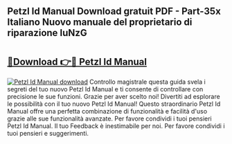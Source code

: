 ## Petzl Id Manual Download gratuit PDF - Part-35x Italiano Nuovo manuale del proprietario di riparazione IuNzG

# <h2><a href="http://dfdklyh.blite.top/?on=Petzl+Id+Manual">🔗Download 👉🔴 Petzl Id Manual</a></h2>

[![Petzl Id Manual download](https://i.imgur.com/lujVjoI.png)](http://dfdklyh.blite.top/?on=Petzl+Id+Manual)
Controllo magistrale questa guida svela i segreti del tuo nuovo Petzl Id Manual e ti consente di controllare con precisione le sue funzioni. Grazie per aver scelto noi! Divertiti ad esplorare le possibilità con il tuo nuovo Petzl Id Manual! Questo straordinario Petzl Id Manual offre una perfetta combinazione di funzionalità e facilità d'uso grazie alle sue funzionalità avanzate. Per favore condividi i tuoi pensieri Petzl Id Manual. Il tuo Feedback è inestimabile per noi. Per favore condividi i tuoi pensieri e suggerimenti.
